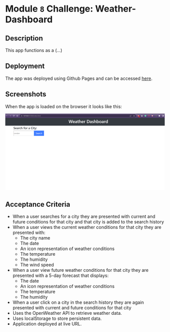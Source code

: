 # Module `8` Challenge: Weather-Dashboard

## Description

This app functions as a (...)

## Deployment

The app was deployed using Github Pages and can be accessed [here](https://ortizlilian.github.io/weather-dashboard/).

## Screenshots

When the app is loaded on the browser it looks like this:

![Main Page](./assets/img/app.png)

## Acceptance Criteria

- When a user searches for a city they are presented with current and future conditions for that city and that city is added to the search history
- When a user views the current weather conditions for that city they are presented with:
    * The city name
    * The date
    * An icon representation of weather conditions
    * The temperature
    * The humidity
    * The wind speed
- When a user view future weather conditions for that city they are presented with a 5-day forecast that displays:
    * The date
    * An icon representation of weather conditions
    * The temperature
    * The humidity
- When a user click on a city in the search history they are again presented with current and future conditions for that city
- Uses the OpenWeather API to retrieve weather data.
- Uses localStorage to store persistent data.
- Application deployed at live URL.
